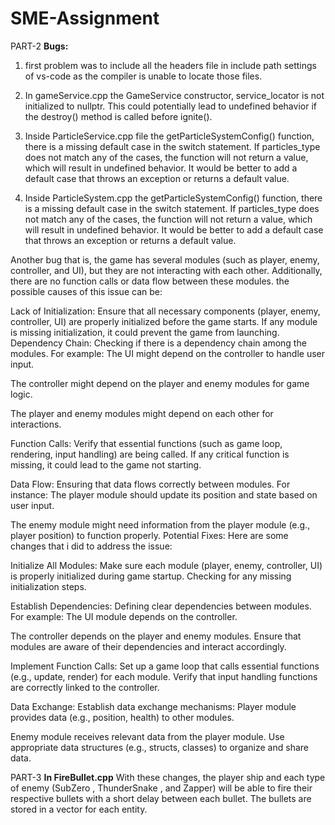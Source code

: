 # SME-Assignment

PART-2
**Bugs:**
1. first problem was to include all the headers file in include path settings of vs-code as the compiler is unable to locate those files.

2. In gameService.cpp  the GameService constructor, service_locator is not initialized to nullptr. This could potentially lead to undefined behavior if the destroy() method is called before ignite().

3. Inside ParticleService.cpp file  the getParticleSystemConfig() function, there is a missing default case in the switch statement. If particles_type does not match any of the cases, the function will not return a value, which will result in undefined behavior. It would be better to add a default case that throws an exception or returns a default value.

4. Inside ParticleSystem.cpp  the getParticleSystemConfig() function, there is a missing default case in the switch statement. If particles_type does not match any of the cases, the function will not return a value, which will result in undefined behavior. It would be better to add a default case that throws an exception or returns a default value.

Another bug  that is, the game has several modules (such as player, enemy, controller, and UI), but they are not interacting with each other. Additionally, there are no function calls or data flow between these modules. the possible causes of this issue can be:

Lack of Initialization: Ensure that all necessary components (player, enemy, controller, UI) are properly initialized before the game starts. If any module is missing initialization, it could prevent the game from launching.
Dependency Chain: Checking  if there is a dependency chain among the modules. For example:
The UI might depend on the controller to handle user input.

The controller might depend on the player and enemy modules for game logic.

The player and enemy modules might depend on each other for interactions.

Function Calls: Verify that essential functions (such as game loop, rendering, input handling) are being called. If any critical function is missing, it could lead to the game not starting.

Data Flow: Ensuring that data flows correctly between modules. For instance:
The player module should update its position and state based on user input.

The enemy module might need information from the player module (e.g., player position) to function properly.
Potential Fixes:
Here are some changes  that i did to address the issue:

Initialize All Modules: Make sure each module (player, enemy, controller, UI) is properly initialized during game startup. Checking for any missing initialization steps.

Establish Dependencies:
Defining clear dependencies between modules. For example:
The UI module depends on the controller.

The controller depends on the player and enemy modules.
Ensure that modules are aware of their dependencies and interact accordingly.

Implement Function Calls:
Set up a game loop that calls essential functions (e.g., update, render) for each module.
Verify that input handling functions are correctly linked to the controller.

Data Exchange:
Establish data exchange mechanisms:
Player module provides data (e.g., position, health) to other modules.

Enemy module receives relevant data from the player module.
Use appropriate data structures (e.g., structs, classes) to organize and share data.

PART-3
**In FireBullet.cpp**
With these changes, the player ship and each type of enemy (SubZero , ThunderSnake , and Zapper) will be able to fire their respective bullets with a short delay between each bullet. The bullets are stored in a vector for each entity.
